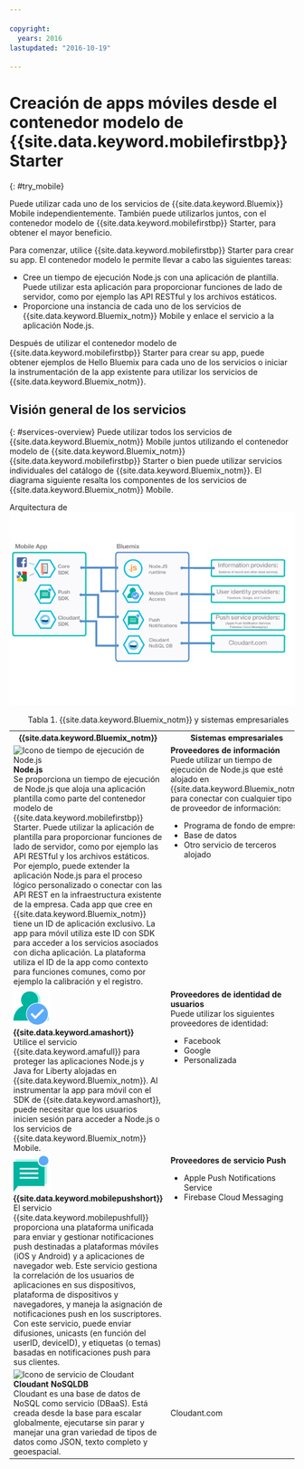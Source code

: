```yaml
---

copyright:
  years: 2016
lastupdated: "2016-10-19"

---
```


# Creación de apps móviles desde el contenedor modelo de {{site.data.keyword.mobilefirstbp}} Starter
{: #try_mobile}

Puede utilizar cada uno de los servicios de {{site.data.keyword.Bluemix}} Mobile independientemente. También puede utilizarlos juntos, con el contenedor modelo de {{site.data.keyword.mobilefirstbp}} Starter, para obtener el mayor beneficio.

Para comenzar, utilice {{site.data.keyword.mobilefirstbp}} Starter para crear su app. El contenedor modelo le permite llevar a cabo las siguientes tareas:

* Cree un tiempo de ejecución Node.js con una aplicación de plantilla. Puede utilizar esta aplicación para proporcionar funciones de lado de servidor, como por ejemplo las API RESTful y los archivos estáticos. <!-- You can read more about operating this application in the Developing Mobile Backend section.-->
* Proporcione una instancia de cada uno de los servicios de {{site.data.keyword.Bluemix_notm}} Mobile y enlace el servicio a la aplicación Node.js.

<!--
<img src="images/mf_boiler_icon.png" alt="Bluemix mobile services" width="500"> {{site.data.keyword.mobilefirstbp}} Starter boilerplate
-->

Después de utilizar el contenedor modelo de {{site.data.keyword.mobilefirstbp}} Starter para crear su app, puede obtener ejemplos de Hello Bluemix para cada uno de los servicios o iniciar la instrumentación de la app existente para utilizar los servicios de {{site.data.keyword.Bluemix_notm}}.


## Visión general de los servicios
{: #services-overview}
Puede utilizar todos los servicios de {{site.data.keyword.Bluemix_notm}} Mobile juntos utilizando el contenedor modelo de {{site.data.keyword.Bluemix_notm}} {{site.data.keyword.mobilefirstbp}} Starter o bien puede utilizar servicios individuales del catálogo de {{site.data.keyword.Bluemix_notm}}. El diagrama siguiente resalta los componentes de los servicios de {{site.data.keyword.Bluemix_notm}} Mobile.

Arquitectura de ![{{site.data.keyword.Bluemix_notm}} Mobile Services](images/bms_architecture.jpg)

<table summary="Esta tabla describe los servicios de {{site.data.keyword.Bluemix_notm}} Mobile">
<caption>Tabla 1. {{site.data.keyword.Bluemix_notm}} y sistemas empresariales</caption>
<th>{{site.data.keyword.Bluemix_notm}}</th>
<th>Sistemas empresariales</th>
<tr>
<td> <img src="images/i_js_64.png" alt="Icono de tiempo de ejecución de Node.js"><b>Node.js</b> <br/> Se proporciona un tiempo de ejecución de Node.js que aloja una aplicación plantilla como parte del contenedor modelo de {{site.data.keyword.mobilefirstbp}} Starter. Puede utilizar la aplicación de plantilla para proporcionar funciones de lado de servidor, como por ejemplo las API RESTful y los archivos estáticos. <br/>Por ejemplo, puede extender la aplicación Node.js para el proceso lógico personalizado o conectar con las API REST en la infraestructura existente de la empresa. Cada app que cree en {{site.data.keyword.Bluemix_notm}} tiene un ID de aplicación exclusivo. La app para móvil utiliza este ID con SDK para acceder a los servicios asociados con dicha aplicación. La plataforma utiliza el ID de la app como contexto para funciones comunes, como por ejemplo la calibración y el registro.
<!--You can read more about operating this application in the "Developing Mobile Backend" section.--></td>
<td valign="top"><b>Proveedores de información</b> <br/>Puede utilizar un tiempo de ejecución de Node.js que esté alojado en {{site.data.keyword.Bluemix_notm}} para conectar con cualquier tipo de proveedor de información:
<ul>
	<li>Programa de fondo de empresa</li>
	<li>Base de datos </li>
	<li>Otro servicio de terceros alojado</li>
</ul>
</td>
</tr>
<tr>
<td><img src="images/authentication_icon.png" alt="{{site.data.keyword.amashort}} service icon"> <b>{{site.data.keyword.amashort}}</b><br/>Utilice el servicio {{site.data.keyword.amafull}} para proteger las aplicaciones Node.js y Java for Liberty alojadas en {{site.data.keyword.Bluemix_notm}}. Al instrumentar la app para móvil con el SDK de {{site.data.keyword.amashort}}, puede necesitar que los usuarios inicien sesión para acceder a Node.js o los servicios de {{site.data.keyword.Bluemix_notm}} Mobile.
<!-- In addition to security capabilities, {{site.data.keyword.amashort}} also gathers analytics data, so that you can monitor your mobile application performance and collect client logs and usage statistics.--> </td>
<td valign="top"><b>Proveedores de identidad de usuarios</b> <br/>Puede utilizar los siguientes proveedores de identidad: <ul><li>Facebook</li><li>Google</li><li> Personalizada </li></ul></td>
</tr>
<tr>
<td><img src="images/push_icon.png" alt="icono servicio Notificaciones Push"> <b>{{site.data.keyword.mobilepushshort}}</b><br/>El servicio {{site.data.keyword.mobilepushfull}} proporciona una plataforma unificada para enviar y gestionar notificaciones push destinadas a plataformas móviles (iOS y Android) y a aplicaciones de navegador web. Este servicio gestiona la correlación de los usuarios de aplicaciones en sus dispositivos, plataforma de dispositivos y navegadores, y maneja la asignación de notificaciones push en los suscriptores. Con este servicio, puede enviar difusiones, unicasts (en función del userID, deviceID), y etiquetas (o temas) basadas en notificaciones push para sus clientes.</td>
<td valign="top"><b>Proveedores de servicio Push</b><ul><li>Apple Push Notifications Service</li><li>Firebase Cloud Messaging</li></ul></td>
</tr>
<tr>
<td><img src="images/cloudant64.png" alt="Icono de servicio de Cloudant"><b>Cloudant NoSQLDB</b><br/> Cloudant es una base de datos de NoSQL como servicio (DBaaS). Está creada desde la base para escalar globalmente, ejecutarse sin parar y manejar una gran variedad de tipos de datos como JSON, texto completo y geoespacial. </td>
<td>Cloudant.com</td>
</tr>
</table>
